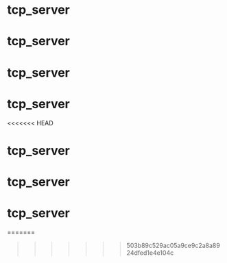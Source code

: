 # tcp_server
# tcp_server
# tcp_server
# tcp_server
<<<<<<< HEAD
# tcp_server
# tcp_server
# tcp_server
=======
>>>>>>> 503b89c529ac05a9ce9c2a8a8924dfed1e4e104c
